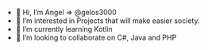 - 👋 Hi, I’m Angel => @gelos3000
- 👀 I’m interested in Projects that will make easier society.
- 🌱 I’m currently learning Kotlin
- 💞️ I’m looking to collaborate on C#, Java and PHP

<!---
gelos3000/gelos3000 is a ✨ special ✨ repository because its `README.md` (this file) appears on your GitHub profile.
You can click the Preview link to take a look at your changes.
--->

